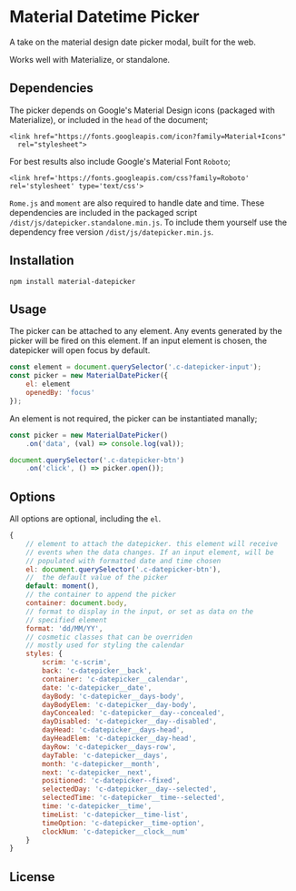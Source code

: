 Material Datetime Picker
===

A take on the material design date picker modal, built for the web.

Works well with Materialize, or standalone.

## Dependencies

The picker depends on Google's Material Design icons (packaged with Materialize), or included in the `head` of the document;

    <link href="https://fonts.googleapis.com/icon?family=Material+Icons"
      rel="stylesheet">

For best results also include Google's Material Font `Roboto`;

    <link href='https://fonts.googleapis.com/css?family=Roboto' rel='stylesheet' type='text/css'>

`Rome.js` and `moment` are also required to handle date and time. These dependencies are included in the packaged script `/dist/js/datepicker.standalone.min.js`.  To include them yourself use the dependency free version `/dist/js/datepicker.min.js`.

## Installation

    npm install material-datepicker

## Usage

The picker can be attached to any element. Any events generated by the picker will be fired on this element. If an input element is chosen, the datepicker will open focus by default.
    
```javascript
const element = document.querySelector('.c-datepicker-input');
const picker = new MaterialDatePicker({
    el: element
    openedBy: 'focus'
});
```


An element is not required, the picker can be instantiated manally;
    
```javascript
const picker = new MaterialDatePicker()
    .on('data', (val) => console.log(val));

document.querySelector('.c-datepicker-btn')
    .on('click', () => picker.open());        
```

## Options
    
All options are optional, including the `el`.

```javascript
{
    // element to attach the datepicker. this element will receive 
    // events when the data changes. If an input element, will be 
    // populated with formatted date and time chosen
    el: document.querySelector('.c-datepicker-btn'),
    //  the default value of the picker
    default: moment(),
    // the container to append the picker
    container: document.body,
    // format to display in the input, or set as data on the 
    // specified element
    format: 'dd/MM/YY',        
    // cosmetic classes that can be overriden
    // mostly used for styling the calendar
    styles: {
        scrim: 'c-scrim',
        back: 'c-datepicker__back',
        container: 'c-datepicker__calendar',
        date: 'c-datepicker__date',
        dayBody: 'c-datepicker__days-body',
        dayBodyElem: 'c-datepicker__day-body',
        dayConcealed: 'c-datepicker__day--concealed',
        dayDisabled: 'c-datepicker__day--disabled',
        dayHead: 'c-datepicker__days-head',
        dayHeadElem: 'c-datepicker__day-head',
        dayRow: 'c-datepicker__days-row',
        dayTable: 'c-datepicker__days',
        month: 'c-datepicker__month',
        next: 'c-datepicker__next',
        positioned: 'c-datepicker--fixed',
        selectedDay: 'c-datepicker__day--selected',
        selectedTime: 'c-datepicker__time--selected',
        time: 'c-datepicker__time',
        timeList: 'c-datepicker__time-list',
        timeOption: 'c-datepicker__time-option',
        clockNum: 'c-datepicker__clock__num'
    }        
}
```

## License

